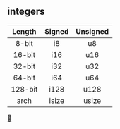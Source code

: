 ## integers

|  Length | Signed | Unsigned |
|:-------:|:------:|:--------:|
|  8-bit  |   i8   |    u8    |
|  16-bit |   i16  |    u16   |
|  32-bit |   i32  |    u32   |
|  64-bit |   i64  |    u64   |
| 128-bit |  i128  |   u128   |
|   arch  |  isize |   usize  |

[📒](https://doc.rust-lang.org/1.7.0/book/primitive-types.html#numeric-types)
